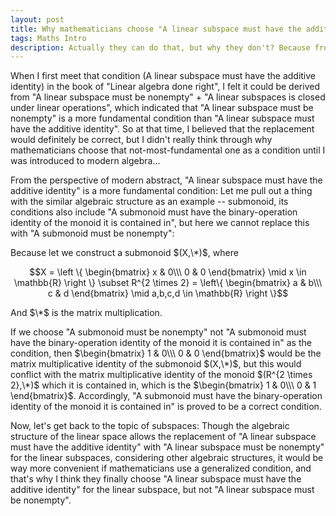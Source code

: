 ```yaml
---
layout: post
title: Why mathematicians choose "A linear subspace must have the additive identity" as one of the condition of the linear subspace but not "A linear subspace must be nonempty" ?
tags: Maths Intro
description: Actually they can do that, but why they don't? Because from the perspective of modern abstract...
---
```


When I first meet that condition (A linear subspace must have the additive identity) in the book of "Linear algebra done right", I felt it could be derived from "A linear subspace must be nonempty" + "A linear subspaces is closed under linear operations", which indicated that "A linear subspace must be nonempty" is a more fundamental condition than "A linear subspace must have the additive identity". So at that time, I believed that the replacement would definitely be correct, but I didn't really think through why mathematicians choose that not-most-fundamental one as a condition until I was introduced to modern algebra...

From the perspective of modern abstract, "A linear subspace must have the additive identity" is a more fundamental condition: Let me pull out a thing with the similar algebraic structure as an example -- submonoid, its conditions also include "A submonoid must have the binary-operation identity of the monoid it is contained in", but here we cannot replace this with "A submonoid must be nonempty":

Because let we construct a submonoid $(X,\*)$, where

$$X = \left \{  \begin{bmatrix} x  & 0\\\ 0 & 0 \end{bmatrix} \mid x \in \mathbb{R} \right \}  \subset  R^{2 \times 2} = \left\{  \begin{bmatrix} a  & b\\\ c & d \end{bmatrix} \mid a,b,c,d \in \mathbb{R}  \right \}$$

And $\*$ is the matrix multiplication.

If we choose "A submonoid must be nonempty" not "A submonoid must have the binary-operation identity of the monoid it is contained in" as the condition, then $\begin{bmatrix} 1  & 0\\\ 0 & 0 \end{bmatrix}$ would be the matrix multiplicative identity of the submonoid $(X,\*)$, but this would conflict with the matrix multiplicative identity of the monoid $(R^{2 \times 2},\*)$ which it is contained in, which is the $\begin{bmatrix} 1  & 0\\\ 0 & 1 \end{bmatrix}$. Accordingly, "A submonoid must have the binary-operation identity of the monoid it is contained in" is proved to be a correct condition.

Now, let's get back to the topic of subspaces: Though the algebraic structure of the linear space allows the replacement of "A linear subspace must have the additive identity" with "A linear subspace must be nonempty" for the linear subspaces, considering other algebraic structures, it would be way more convenient if mathematicians use a generalized condition, and that's why I think they finally choose "A linear subspace must have the additive identity" for the linear subspace, but not "A linear subspace must be nonempty".
